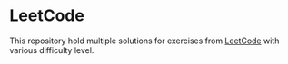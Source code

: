 # LeetCode

  This repository hold multiple solutions for exercises from [LeetCode](https://leetcode.com) with various difficulty level.
